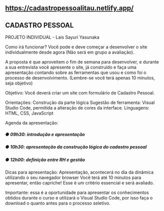 ## https://cadastropessoalitau.netlify.app/

## CADASTRO PESSOAL 

PROJETO INDIVIDUAL - Lais Sayuri Yasunaka

Como irá funcionar?
Você pode e deve começar a desenvolver o site individualmente desde agora (Não será em grupo a avaliação).

A proposta é que aproveitem o fim de semana para desenvolver, e durante a sua entrevista você apresente o site, já construído e faça uma apresentação contando sobre as ferramentas que usou e como foi o processo de desenvolvimento. (Lembre-se você terá apenas 10 minutos, seja objetivo)

Objetivo: Você deverá criar um site com formulário de Cadastro Pessoal.
 
Orientações:
Construção da parte lógica
Sugestão de ferramenta: Visual Studio Code, permitida a alteração de cores da interface.
Linguagens: HTML, CSS, JavaScript
 

Agenda da apresentação:
##### ● 09h30: introdução e apresentação
##### ● 10h30: apresentação da construção lógica do cadastro pessoal
##### ● 12h00: definição entre RH e gestão
 
 
Dicas para apresentação:
Apresentação, acontecerá no dia da dinâmica utilizando o seu navegador browser
Você terá até 10 minutos para apresentar, então capriche!
Esse é um critério essencial e será avaliado.
 
Importante: essa é a oportunidade para apresentar os conhecimentos obtidos durante o curso e utilizará o Visual Studio Code, por isso faça o download o quanto antes para o processo seletivo.
